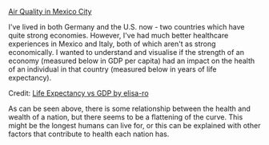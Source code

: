 

<a href="AirQualityMexicoCity.html">Air Quality in Mexico City</a>

I've lived in both Germany and the U.S. now - two countries which have quite strong economies. However, I've had much better healthcare experiences in Mexico and Italy, both of which aren't as strong economically. I wanted to understand and visualise if the strength of an economy (measured below in GDP per capita) had an impact on the health of an individual in that country (measured below in years of life expectancy).

<div id="observablehq-plot-b693ce4c"></div>
<p>Credit: <a href="https://observablehq.com/@elisa-ro/life-expectancy-vs-gdp">Life Expectancy vs GDP by elisa-ro</a></p>

<script type="module">
import {Runtime, Inspector} from "https://cdn.jsdelivr.net/npm/@observablehq/runtime@4/dist/runtime.js";
import define from "https://api.observablehq.com/@elisa-ro/life-expectancy-vs-gdp@22.js?v=3";
new Runtime().module(define, name => {
  if (name === "plot") return new Inspector(document.querySelector("#observablehq-plot-b693ce4c"));
});
</script>

As can be seen above, there is some relationship between the health and wealth of a nation, but there seems to be a flattening of the curve. This might be the longest humans can live for, or this can be explained with other factors that contribute to health each nation has. 
